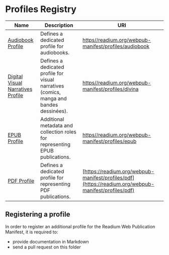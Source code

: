 # Profiles Registry

| Name  |  Description | URI |
| ----- | ------------ | --- |
| [Audiobook Profile](audiobook.md) | Defines a dedicated profile for audiobooks. | [https//readium.org/webpub-manifest/profiles/audiobook](https//readium.org/webpub-manifest/profiles/audiobook) |
| [Digital Visual Narratives Profile](divina.md) | Defines a dedicated profile for visual narratives (comics, manga and bandes dessinées). | [https//readium.org/webpub-manifest/profiles/divina](https//readium.org/webpub-manifest/profiles/divina) |
| [EPUB Profile](epub.md) | Additional metadata and collection roles for representing EPUB publications. |[https//readium.org/webpub-manifest/profiles/epub](https//readium.org/webpub-manifest/profiles/epub) |
| [PDF Profile](pdf.md) | Defines a dedicated profile for representing PDF publications. | [https://readium.org/webpub-manifest/profiles/pdf](https://readium.org/webpub-manifest/profiles/pdf) |


## Registering a profile

In order to register an additional profile for the Readium Web Publication Manifest, it is required to:

- provide documentation in Markdown
- send a pull request on this folder
